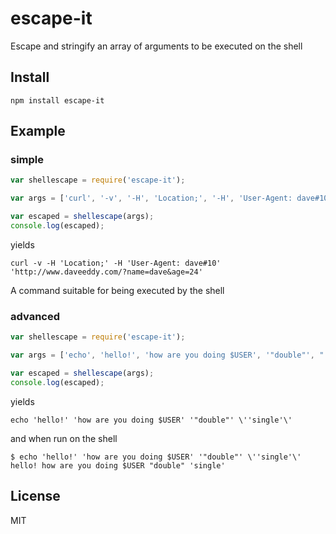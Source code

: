 escape-it
============

Escape and stringify an array of arguments to be executed on the shell

Install
-------

    npm install escape-it

Example
-------

### simple

``` js
var shellescape = require('escape-it');

var args = ['curl', '-v', '-H', 'Location;', '-H', 'User-Agent: dave#10', 'http://www.daveeddy.com/?name=dave&age=24'];

var escaped = shellescape(args);
console.log(escaped);
```

yields

```
curl -v -H 'Location;' -H 'User-Agent: dave#10' 'http://www.daveeddy.com/?name=dave&age=24'
```

A command suitable for being executed by the shell

### advanced

``` js
var shellescape = require('escape-it');

var args = ['echo', 'hello!', 'how are you doing $USER', '"double"', "'single'"];

var escaped = shellescape(args);
console.log(escaped);
```

yields

```
echo 'hello!' 'how are you doing $USER' '"double"' \''single'\'
```

and when run on the shell

```
$ echo 'hello!' 'how are you doing $USER' '"double"' \''single'\'
hello! how are you doing $USER "double" 'single'
```

License
-------

MIT
